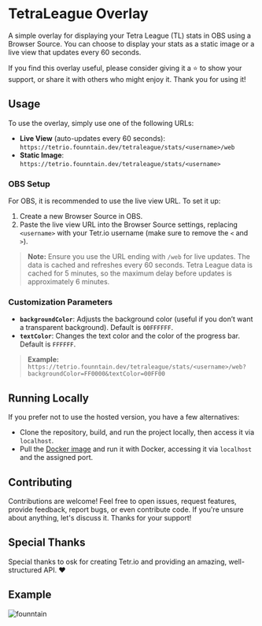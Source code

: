 # TetraLeague Overlay

A simple overlay for displaying your Tetra League (TL) stats in OBS using a Browser Source. You can choose to display your stats as a static image or a live view that updates every 60 seconds.

If you find this overlay useful, please consider giving it a ⭐ to show your support, or share it with others who might enjoy it. Thank you for using it!

## Usage

To use the overlay, simply use one of the following URLs:

- **Live View** (auto-updates every 60 seconds): `https://tetrio.founntain.dev/tetraleague/stats/<username>/web`
- **Static Image**: `https://tetrio.founntain.dev/tetraleague/stats/<username>`

### OBS Setup

For OBS, it is recommended to use the live view URL. To set it up:

1. Create a new Browser Source in OBS.
2. Paste the live view URL into the Browser Source settings, replacing `<username>` with your Tetr.io username (make sure to remove the `<` and `>`).

> **Note:** Ensure you use the URL ending with `/web` for live updates. The data is cached and refreshes every 60 seconds. Tetra League data is cached for 5 minutes, so the maximum delay before updates is approximately 6 minutes.

### Customization Parameters

- **`backgroundColor`**: Adjusts the background color (useful if you don’t want a transparent background). Default is `00FFFFFF`.
- **`textColor`**: Changes the text color and the color of the progress bar. Default is `FFFFFF`.

> **Example:** `https://tetrio.founntain.dev/tetraleague/stats/<username>/web?backgroundColor=FF0000&textColor=00FF00`

## Running Locally

If you prefer not to use the hosted version, you have a few alternatives:

- Clone the repository, build, and run the project locally, then access it via `localhost`.
- Pull the [Docker image](https://hub.docker.com/repository/docker/founntain/tetraleague.overlay.api/general) and run it with Docker, accessing it via `localhost` and the assigned port.

## Contributing

Contributions are welcome! Feel free to open issues, request features, provide feedback, report bugs, or even contribute code. If you're unsure about anything, let's discuss it. Thanks for your support!

## Special Thanks

Special thanks to osk for creating Tetr.io and providing an amazing, well-structured API. ❤️

## Example

![founntain](https://github.com/user-attachments/assets/0cd8dd02-c4cb-47ba-baec-f52a1ea062db)
